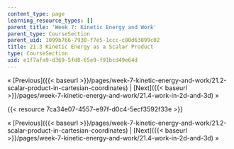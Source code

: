 ```yaml
---
content_type: page
learning_resource_types: []
parent_title: 'Week 7: Kinetic Energy and Work'
parent_type: CourseSection
parent_uid: 1099b766-7930-f7e5-1ccc-c80d63899c02
title: 21.3 Kinetic Energy as a Scalar Product
type: CourseSection
uid: e1f7afa9-d369-5fd8-65e9-f91bcd49e64d
---
```


« [Previous]({{< baseurl >}}/pages/week-7-kinetic-energy-and-work/21.2-scalar-product-in-cartesian-coordinates) | [Next]({{< baseurl >}}/pages/week-7-kinetic-energy-and-work/21.4-work-in-2d-and-3d) »

{{< resource 7ca34e07-4557-e97f-d0c4-5ecf3592f33e >}}

« [Previous]({{< baseurl >}}/pages/week-7-kinetic-energy-and-work/21.2-scalar-product-in-cartesian-coordinates) | [Next]({{< baseurl >}}/pages/week-7-kinetic-energy-and-work/21.4-work-in-2d-and-3d) »